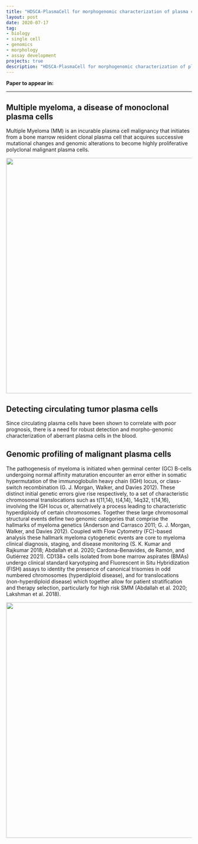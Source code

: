 ```yaml
---
title: "HDSCA-PlasmaCell for morphogenomic characterization of plasma cells"
layout: post
date: 2020-07-17
tag:
- biology
- single cell
- genomics
- morphology
- assay development
projects: true
description: "HDSCA-PlasmaCell for morphogenomic characterization of plasma cells"
---
```


**Paper to appear in:**

---

## Multiple myeloma, a disease of monoclonal plasma cells
Multiple Myeloma (MM) is an incurable plasma cell malignancy that initiates from a bone marrow resident clonal plasma cell that acquires successive mutational changes and genomic alterations to become highly proliferative polyclonal malignant plasma cells.

<img src="{{site.url}}/assets/images/hdscaplasmacell/pc_mm.png" style="border:none" width="638" />

## Detecting circulating tumor plasma cells
Since circulating plasma cells have been shown to correlate with poor prognosis, there is a need for robust detection and morpho-genomic characterization of aberrant plasma cells in the blood.

## Genomic profiling of malignant plasma cells
The pathogenesis of myeloma is initiated when germinal center (GC) B-cells undergoing normal affinity maturation encounter an error either in somatic hypermutation of the immunoglobulin heavy chain (IGH) locus, or class-switch recombination (G. J. Morgan, Walker, and Davies 2012). These distinct initial genetic errors give rise respectively, to a set of characteristic chromosomal translocations such as t(11,14), t(4,14), 14q32, t(14,16), involving the IGH locus or, alternatively a process leading to characteristic hyperdiploidy of certain chromosomes. Together these large chromosomal structural events define two genomic categories that comprise the hallmarks of myeloma genetics (Anderson and Carrasco 2011; G. J. Morgan, Walker, and Davies 2012). Coupled with Flow Cytometry (FC)-based analysis these hallmark myeloma cytogenetic events are core to myeloma clinical diagnosis, staging, and disease monitoring (S. K. Kumar and Rajkumar 2018; Abdallah et al. 2020; Cardona-Benavides, de Ramón, and Gutiérrez 2021). CD138+ cells isolated from bone marrow aspirates (BMAs) undergo clinical standard karyotyping and Fluorescent in Situ Hybridization (FISH) assays to identity the presence of canonical trisomies in odd numbered chromosomes (hyperdiploid disease), and for translocations (non-hyperdiploid disease) which together allow for patient stratification and therapy selection, particularly for high risk SMM (Abdallah et al. 2020; Lakshman et al. 2018).

<img src="{{site.url}}/assets/images/hdscaplasmacell/gene_rank_plot8.png" style="border:none" width="638" />
